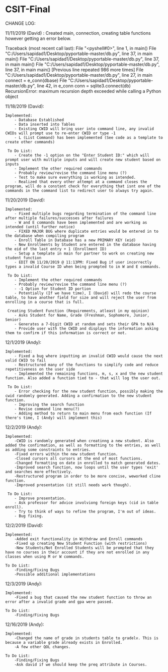 # CSIT-Final

CHANGE LOG:

11/11/2019 (David) : Created main, connection, creating table functions however getting an error below.

Traceback (most recent call last):
  File "<pyshell#0>", line 1, in <module>
    main()
  File "C:/Users/sapidad1/Desktop/pyportable-master/db.py", line 37, in main
    main()
  File "C:/Users/sapidad1/Desktop/pyportable-master/db.py", line 37, in main
    main()
  File "C:/Users/sapidad1/Desktop/pyportable-master/db.py", line 37, in main
    main()
  [Previous line repeated 986 more times]
  File "C:/Users/sapidad1/Desktop/pyportable-master/db.py", line 27, in main
    connect = e_conn(dbase)
  File "C:/Users/sapidad1/Desktop/pyportable-master/db.py", line 42, in e_conn
    conn = sqlite3.connect(db)
RecursionError: maximum recursion depth exceeded while calling a Python object

11/18/2019 (David):

    Implemented:
        - Database Established
        - Data inserted into Tables
        - Existing CWID will bring user into command line, any invalid CWIDs will prompt use to re-enter CWID or type -1
        - L (List Command) has been implemented (See code as a template to create other commands)

     To Do List:
        - Create the -1 option on the "Enter Student ID:" which will prompt user with multiple inputs and will create new student based on inputs
        - Implement the other required commands
        - Probably review/revise the command line menu (?)
        - Test to make sure everything is working as intended.
        - Realized that every other attempt at a command closes the program, will do a constant check for everything that isnt one of the commands in the command list to redirect user to always try again.
        
11/20/2019 (David):

    Implemented:
        - Fixed multiple bugs regarding termination of the command line after multiple failures/successes after failures
        - W and E commands have been implemented and are working as intended (until further notice)
        - FIXED MAJOR BUG where duplicate entries would be entered in to the database when compiling program
        - Enroll Table in Database has a new PRIMARY KEY (eid)
        - New Enrollments by Student are entered in the database having the eid of the last entry + 1 (Enrollment ID)
        - Setup a template in main for partner to work on creating new student function
        - EDIT ON 11/20/2019 @ 11:13PM: Fixed Bug if user incorrectly types a invalid Course ID when being prompted to in W and E commands.

     To Do List:
        - Implement the other required commands
        - Probably review/revise the command line menu (?)
        - -1 Option for Student ID portion
        - Potentially (If we have time), I (David) will redo the course table, to have another field for size and will reject the user from enrolling in a course that is full.
     
     Creating Student Function (Requirements, atleast in my opinion)
        - Asks Student for Name, Grade (Freshman, Sophomore, Junior, Senior)
        - Generates a 7-Digit CWID at random and sets their GPA to N/A
        - Provide user with the CWID and displays the information asking them to confirm if this information is correct or not.

12/1/2019 (Andy):

    Implemented:
        - Fixed a bug where inputting an invalid CWID would cause the next valid CWID to fail
        - Restructured many of the functions to simplify code and reduce repetitiveness on the user side
        - Implemented the remaining functions, m, s, x and the new student function. Also added a function tied to - that will log the user out.
     
     To Do List:
        - Error checking for the new student function, possibly making the cwid randomly generated. Adding a confirmation to the new student function.
        - Improving the search function
        - Revise command line menu(?)
        - Adding method to return to main menu from each function (If there's time, I (Andy) will implement this)

12/2/2019 (Andy):

    Implemented:
        -CWID is randomly generated when creatinng a new student. Also added the confirmation, as well as formatting to the entries, as well as adding some constraints to entries.
        -Fixed errors within the new student function.
        -Closed cursors all cursors at the end of most functions.
        -Changed formatting on date in enrolled to match generated dates.
        -Improved search function, now loops until the user types 'exit' and searches more effectively.
        -Restructured program in order to be more concise, weworked cline function.
        -Improved presentation (it still needs work though).
     
     To Do List:
        - Improve presentation.
        - Ask professor for advice involviong foreign keys (cid in table enroll).
        - Try to think of ways to refine the program, I'm out of ideas.
        - Bug fixing.
        
12/2/2019 (David):

    Implemented:
        -Added exit functionality in Withdraw and Enroll commands
        -Fixed up creating New Student Function (with restrictions)
        -New Students/Not Enrolled Students will be prompted that they have no courses in their account if they are not enrolled in any classes when using M or W commands.
        
    To Do List: 
        -Finding/Fixing Bugs
        -Possible additional implementations

12/3/2019 (Andy):

    Implemented:
        -Fixed a bug that caused the new student function to throw an error after a invalid grade and gpa were passed.
        
    To Do List: 
        -Finding/Fixing Bugs

12/16/2019 (Andy):

    Implemented:
        -Changed the name of grade in students table to gradelv. This is because a variable grade already exists in Enrolled. 
        -A few other QOL changes.
        
    To Do List: 
        -Finding/Fixing Bugs
        -Ask david if we should keep the preq attribute in Courses.
